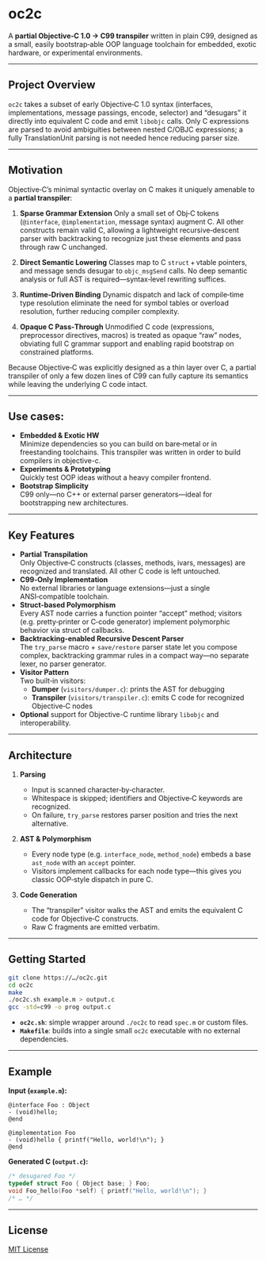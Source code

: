# oc2c

A **partial Objective‑C 1.0 → C99 transpiler** written in plain C99, designed as a small, easily bootstrap‑able OOP language toolchain for embedded, exotic hardware, or experimental environments.

---

## Project Overview

`oc2c` takes a subset of early Objective‑C 1.0 syntax (interfaces, implementations, message passings, encode, selector) and “desugars” it directly into equivalent C code and emit `libobjc` calls. Only C expressions are parsed to avoid ambiguities between nested C/OBJC expressions; a fully TranslationUnit parsing is not needed hence reducing parser size.

---

## Motivation

Objective‑C’s minimal syntactic overlay on C makes it uniquely amenable to a **partial transpiler**:

1. **Sparse Grammar Extension**
   Only a small set of Obj‑C tokens (`@interface`, `@implementation`, message syntax) augment C. All other constructs remain valid C, allowing a lightweight recursive‑descent parser with backtracking to recognize just these elements and pass through raw C unchanged.

2. **Direct Semantic Lowering**
   Classes map to C `struct` + vtable pointers, and message sends desugar to `objc_msgSend` calls. No deep semantic analysis or full AST is required—syntax‑level rewriting suffices.

3. **Runtime‑Driven Binding**
   Dynamic dispatch and lack of compile‑time type resolution eliminate the need for symbol tables or overload resolution, further reducing compiler complexity.

4. **Opaque C Pass‑Through**
   Unmodified C code (expressions, preprocessor directives, macros) is treated as opaque “raw” nodes, obviating full C grammar support and enabling rapid bootstrap on constrained platforms.

Because Objective‑C was explicitly designed as a thin layer over C, a partial transpiler of only a few dozen lines of C99 can fully capture its semantics while leaving the underlying C code intact.

---

## Use cases:

- **Embedded & Exotic HW**  
  Minimize dependencies so you can build on bare‐metal or in freestanding toolchains. This transpiler was written in order to build compilers in objective-c.
- **Experiments & Prototyping**  
  Quickly test OOP ideas without a heavy compiler frontend.  
- **Bootstrap Simplicity**  
  C99 only—no C++ or external parser generators—ideal for bootstrapping new architectures.

---

## Key Features

- **Partial Transpilation**  
  Only Objective‑C constructs (classes, methods, ivars, messages) are recognized and translated. All other C code is left untouched.
- **C99‑Only Implementation**  
  No external libraries or language extensions—just a single ANSI‑compatible toolchain.
- **Struct‑based Polymorphism**  
  Every AST node carries a function pointer “accept” method; visitors (e.g. pretty‑printer or C‑code generator) implement polymorphic behavior via struct of callbacks.
- **Backtracking‑enabled Recursive Descent Parser**  
  The `try_parse` macro + `save/restore` parser state let you compose complex, backtracking grammar rules in a compact way—no separate lexer, no parser generator.
- **Visitor Pattern**  
  Two built‑in visitors:  
  - **Dumper** (`visitors/dumper.c`): prints the AST for debugging  
  - **Transpiler** (`visitors/transpiler.c`): emits C code for recognized Objective‑C nodes  
- **Optional** support for Objective-C runtime library `libobjc` and interoperability.

---

## Architecture

1. **Parsing**  
   - Input is scanned character‑by‑character.  
   - Whitespace is skipped; identifiers and Objective‑C keywords are recognized.  
   - On failure, `try_parse` restores parser position and tries the next alternative.

2. **AST & Polymorphism**  
   - Every node type (e.g. `interface_node`, `method_node`) embeds a base `ast_node` with an `accept` pointer.  
   - Visitors implement callbacks for each node type—this gives you classic OOP‑style dispatch in pure C.

3. **Code Generation**  
   - The “transpiler” visitor walks the AST and emits the equivalent C code for Objective‑C constructs.  
   - Raw C fragments are emitted verbatim.

---

## Getting Started

```sh
git clone https://…/oc2c.git
cd oc2c
make
./oc2c.sh example.m > output.c
gcc -std=c99 -o prog output.c
````

* **`oc2c.sh`**: simple wrapper around `./oc2c` to read `spec.m` or custom files.
* **`Makefile`**: builds into a single small `oc2c` executable with no external dependencies.

---

## Example

**Input (`example.m`):**

```objc
@interface Foo : Object
- (void)hello;
@end

@implementation Foo
- (void)hello { printf("Hello, world!\n"); }
@end
```

**Generated C (`output.c`):**

```c
/* desugared Foo */
typedef struct Foo { Object base; } Foo;
void Foo_hello(Foo *self) { printf("Hello, world!\n"); }
/* … */
```



---

## License

[MIT License](LICENSE)
